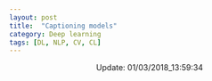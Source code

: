 ```yaml
---
layout: post
title:  "Captioning models"
category: Deep learning
tags: [DL, NLP, CV, CL]
---
```






<center> Update: 01/03/2018_13:59:34</center>

  	
